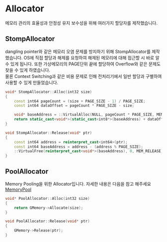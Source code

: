 # Allocator

메모리 관리의 효율성과 안정성 유지 보수성을 위해 여러가지 할당자를 제작했습니다.

## StompAllocator
dangling pointer와 같은 메모리 오염 문제를 방지하기 위해 StompAllocator를 제작했습니다. OS에 직접 할당과 해제를 요청하여 해제된 메모리에 대해 접근할 시 바로 알 수 있게 됩니다.
또한 가상메모리의 PAGE단위 끝에 할당하여 Overflow와 같은 문제도 찾을 수 있게 하였습니다.  
물론 Context Switching과 같은 비용 문제로 인해 전처리기에서 일반 할당과 구별하여 사용할 수 있게 만들었습니다.

```c++
void* StompAllocator::Alloc(int32 size)
{
    const int64 pageCount = (size + PAGE_SIZE - 1) / PAGE_SIZE;
    const int64 dataOffset = pageCount * PAGE_SIZE - size;

    void* baseAddress = ::VirtualAlloc(NULL, pageCount * PAGE_SIZE, MEM_RESERVE | MEM_COMMIT, PAGE_READWRITE);
    return static_cast<void*>(static_cast<int8*>(baseAddress) + dataOffset);
}

void StompAllocator::Release(void* ptr)
{
    const int64 address = reinterpret_cast<int64>(ptr);
    const int64 baseAddress = address - (address % PAGE_SIZE);
    ::VirtualFree(reinterpret_cast<void*>(baseAddress), 0, MEM_RELEASE);
}
```

## PoolAllocator

Memory Pooling을 위한 Allocator입니다.
자세한 내용은 다음을 참고 해주세요 [MemoryPool](https://github.com/sonsungmin98/Portfolio/blob/main/CPPServer/Core/Memory/MemoryPool.md)
```c++
void* PoolAllocator::Alloc(int32 size)
{
    return GMemory->Allocate(size);
}

void PoolAllocator::Release(void* ptr)
{
    GMemory->Release(ptr);
}
```

